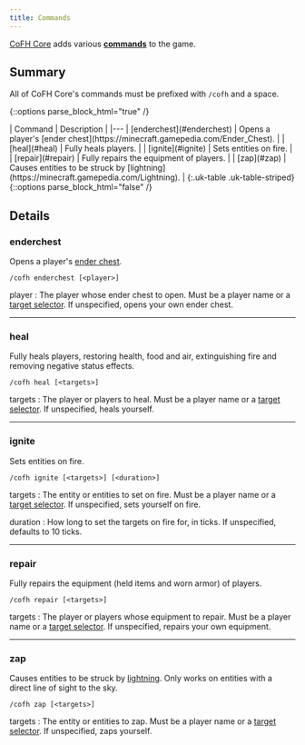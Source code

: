 ```yaml
---
title: Commands
---
```


[CoFH Core](../) adds various
**[commands](https://minecraft.gamepedia.com/Commands)** to the game.


Summary
-------

All of CoFH Core's commands must be prefixed with `/cofh` and a space.

{::options parse_block_html="true" /}
<div class="uk-overflow-container">
| Command | Description |
|---
| [enderchest](#enderchest) | Opens a player's [ender chest](https://minecraft.gamepedia.com/Ender_Chest). |
| [heal](#heal) | Fully heals players. |
| [ignite](#ignite) | Sets entities on fire. |
| [repair](#repair) | Fully repairs the equipment of players. |
| [zap](#zap) | Causes entities to be struck by [lightning](https://minecraft.gamepedia.com/Lightning). |
{:.uk-table .uk-table-striped}
</div>
{::options parse_block_html="false" /}


Details
-------

### enderchest
Opens a player's [ender chest](https://minecraft.gamepedia.com/Ender_Chest).

    /cofh enderchest [<player>]

player
: The player whose ender chest to open. Must be a player name or a [target
selector](https://minecraft.gamepedia.com/Target_selector). If unspecified,
opens your own ender chest.

---

### heal
Fully heals players, restoring health, food and air, extinguishing fire and
removing negative status effects.

    /cofh heal [<targets>]

targets
: The player or players to heal. Must be a player name or a [target
selector](https://minecraft.gamepedia.com/Target_selector). If unspecified,
heals yourself.

---

### ignite
Sets entities on fire.

    /cofh ignite [<targets>] [<duration>]

targets
: The entity or entities to set on fire. Must be a player name or a [target
selector](https://minecraft.gamepedia.com/Target_selector). If unspecified, sets
yourself on fire.

duration
: How long to set the targets on fire for, in ticks. If unspecified, defaults to
10 ticks.

---

### repair
Fully repairs the equipment (held items and worn armor) of players.

    /cofh repair [<targets>]

targets
: The player or players whose equipment to repair. Must be a player name or a
[target selector](https://minecraft.gamepedia.com/Target_selector). If
unspecified, repairs your own equipment.

---

### zap
Causes entities to be struck by
[lightning](https://minecraft.gamepedia.com/Lightning). Only works on entities
with a direct line of sight to the sky.

    /cofh zap [<targets>]

targets
: The entity or entities to zap. Must be a player name or a [target
selector](https://minecraft.gamepedia.com/Target_selector). If unspecified, zaps
yourself.
